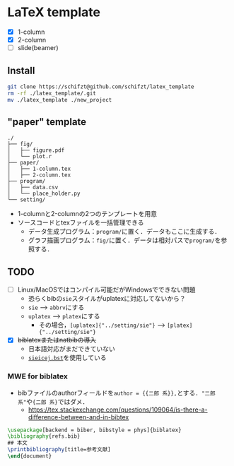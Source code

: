 # LaTeX template
+ [x] 1-column
+ [x] 2-column
+ [ ] slide(beamer)

## Install
```bash
git clone https://schifzt@github.com/schifzt/latex_template
rm -rf ./latex_template/.git
mv ./latex_template ./new_project
```

## "paper" template
```
./
├── fig/
│   ├── figure.pdf
│   └── plot.r
├── paper/
│   ├── 1-column.tex
│   ├── 2-column.tex
├── program/
│   ├── data.csv
│   └── place_holder.py
└── setting/
```
+ 1-columnと2-columnの2つのテンプレートを用意
+ ソースコードとtexファイルを一括管理できる
    + データ生成プログラム：`program/`に置く．データもここに生成する．
    + グラフ描画プログラム：`fig/`に置く．データは相対パスで`program/`を参照する．
  
## TODO
+ [ ] Linux/MacOSではコンパイル可能だがWindowsでできない問題
    + 恐らくbibの`sie`スタイルがuplatexに対応してないから？
    + `sie` --> `abbrv`にする
    + `uplatex` --> `platex`にする
        + その場合，`[uplatex]{"../setting/sie"}` --> `[platex]{"../setting/sie"}`
+ [x] ~~biblatexまたはnatbibの導入~~
    + 日本語対応がまだできていない
    + [`sieicej.bst`](https://www.ieice.org/ftp/)を使用している

### MWE for biblatex
+ bibファイルのauthorフィールドを`author = {{二郎 系}},`とする．`"二郎 系"`や`{二郎 系}`ではダメ．
    + https://tex.stackexchange.com/questions/109064/is-there-a-difference-between-and-in-bibtex
```tex
\usepackage[backend = biber, bibstyle = phys]{biblatex}
\bibliography{refs.bib}
## 本文
\printbibliography[title=参考文献]
\end{document}
```



